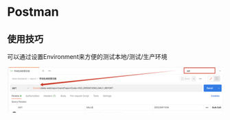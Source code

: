 # Postman

## 使用技巧

可以通过设置Environment来方便的测试本地/测试/生产环境

![image-20220304112802094](Postman_assets/image-20220304112802094.png)